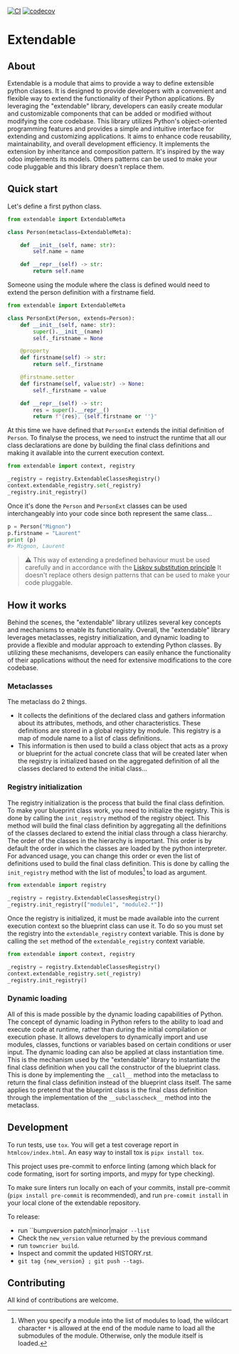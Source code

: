 [![CI](https://github.com/lmignon/extendable/actions/workflows/ci.yml/badge.svg)](https://github.com/lmignon/extendable/actions/workflows/ci.yml)
[![codecov](https://codecov.io/gh/lmignon/extendable/branch/master/graph/badge.svg?token=LXD34T420H)](https://codecov.io/gh/lmignon/extendable)
# Extendable

## About

Extendable is a module that aims to provide a way to define extensible python
classes. It is designed to provide developers with a convenient and flexible way
to extend the functionality of their Python applications. By leveraging the "extendable"
library, developers can easily create modular and customizable components that
can be added or modified without modifying the core codebase. This library utilizes
Python's object-oriented programming features and provides a simple and intuitive
interface for extending and customizing applications. It aims to enhance code
reusability, maintainability, and overall development efficiency. It implements
the extension by inheritance and composition pattern. It's inspired by the way
odoo implements its models. Others patterns can be used to make your code pluggable
and this library doesn't replace them.

## Quick start

Let's define a first python class.

```python
from extendable import ExtendableMeta

class Person(metaclass=ExtendableMeta):

    def __init__(self, name: str):
        self.name = name

    def __repr__(self) -> str:
        return self.name

```

Someone using the module where the class is defined would need to extend the
person definition with a firstname field.

```python
from extendable import ExtendableMeta

class PersonExt(Person, extends=Person):
    def __init__(self, name: str):
        super().__init__(name)
        self._firstname = None

    @property
    def firstname(self) -> str:
        return self._firstname

    @firstname.setter
    def firstname(self, value:str) -> None:
        self._firstname = value

    def __repr__(self) -> str:
        res = super().__repr__()
        return f"{res}, {self.firstname or ''}"
```
At this time we have defined that `PersonExt` extends the initial definition
of `Person`. To finalyse the process, we need to instruct the runtime that
all our class declarations are done by building the final class definitions and
making it available into the current execution context.

```python
from extendable import context, registry

_registry = registry.ExtendableClassesRegistry()
context.extendable_registry.set(_registry)
_registry.init_registry()

```

Once it's done the `Person` and `PersonExt` classes can be used interchangeably
into your code since both represent the same class...

```python
p = Person("Mignon")
p.firstname = "Laurent"
print (p)
#> Mignon, Laurent
```

> :warning: This way of extending a predefined behaviour must be used carefully and in
> accordance with the [Liskov substitution principle](https://en.wikipedia.org/wiki/Liskov_substitution_principle)
> It doesn't replace others design patterns that can be used to make your code pluggable.

## How it works

 Behind the scenes, the "extendable" library utilizes several key concepts and
 mechanisms to enable its functionality. Overall, the "extendable" library leverages
 metaclasses, registry initialization, and dynamic loading to provide a flexible
 and modular approach to extending Python classes. By utilizing these mechanisms,
 developers can easily enhance the functionality of their applications without
 the need for extensive modifications to the core codebase.

### Metaclasses

The metaclass do 2 things.

* It collects the definitions of the declared class and gathers information about
  its attributes, methods, and other characteristics. These definitions are stored
  in a global registry by module. This registry is a map of module name to a list
  of class definitions.
* This information is then used to build a class object that acts as a proxy or
  blueprint for the actual concrete class that will be created later when the registry
  is initialized based on the aggregated definition of all the classes declared
  to extend the initial class...

### Registry initialization

The registry initialization is the process that build the final class definition.
To make your blueprint class work, you need to initialize the registry. This is
done by calling the `init_registry` method of the registry object. This method
will build the final class definition by aggregating all the definitions of the
classes declared to extend the initial class through a class hierarchy. The
order of the classes in the hierarchy is important. This order is by default
the order in which the classes are loaded by the python interpreter. For advanced
usage, you can change this order or even the list of definitions used to build the
final class definition. This is done by calling the `init_registry` method with
the list of modules[^1] to load as argument.

[^1]: When you specify a module into the list of modules to load, the wildcart
      character `*` is allowed at the end of the module name to load all the
      submodules of the module. Otherwise, only the module itself is loaded.

```python
from extendable import registry

_registry = registry.ExtendableClassesRegistry()
_registry.init_registry(["module1", "module2.*"])
```

Once the registry is initialized, it must be made available into the current
execution context so the blueprint class can use it. To do so you must set the
registry into the `extendable_registry` context variable. This is done by
calling the `set` method of the `extendable_registry` context variable.

```python
from extendable import context, registry

_registry = registry.ExtendableClassesRegistry()
context.extendable_registry.set(_registry)
_registry.init_registry()
```

### Dynamic loading

All of this is made possible by the dynamic loading capabilities of Python.
The concept of dynamic loading in Python refers to the ability to load and execute
code at runtime, rather than during the initial compilation or execution phase.
It allows developers to dynamically import and use modules, classes, functions
or variables based on certain conditions or user input. The dynamic loading
can also be applied at class instantiation time. This is the mechanism used by
the "extendable" library to instantiate the final class definition when you call
the constructor of the blueprint class. This is done by implementing the
`__call__` method into the metaclass to return the final class definition instead
of the blueprint class itself. The same applies to pretend that the blueprint
class is the final class definition through the implementation of the `__subclasscheck__`
method into the metaclass.

## Development

To run tests, use `tox`. You will get a test coverage report in `htmlcov/index.html`.
An easy way to install tox is `pipx install tox`.

This project uses pre-commit to enforce linting (among which black for code formating,
isort for sorting imports, and mypy for type checking).

To make sure linters run locally on each of your commits, install pre-commit
(`pipx install pre-commit` is recommended), and run `pre-commit install` in your
local clone of the extendable repository.

To release:

 * run ``bumpversion patch|minor|major` --list`
 * Check the `new_version` value returned by the previous command
 * run `towncrier build`.
 * Inspect and commit the updated HISTORY.rst.
 * `git tag {new_version} ; git push --tags`.

## Contributing

All kind of contributions are welcome.
